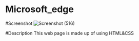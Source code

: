 # Microsoft_edge

#Screenshot
![Screenshot (516)](https://github.com/sharathshaz/Microsoft_edge/assets/86302222/1c64a107-9cb4-4331-87f7-e85b3bc93dd1)

#Description
This web page is made up of using HTML&CSS

